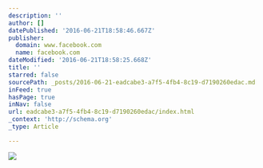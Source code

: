 ```yaml
---
description: ''
author: []
datePublished: '2016-06-21T18:58:46.667Z'
publisher:
  domain: www.facebook.com
  name: facebook.com
dateModified: '2016-06-21T18:58:25.668Z'
title: ''
starred: false
sourcePath: _posts/2016-06-21-eadcabe3-a7f5-4fb4-8c19-d7190260edac.md
inFeed: true
hasPage: true
inNav: false
url: eadcabe3-a7f5-4fb4-8c19-d7190260edac/index.html
_context: 'http://schema.org'
_type: Article

---
```

![](https://scontent-ams3-1.xx.fbcdn.net/v/t1.0-9/10276985_10202284446981646_9134791587762144847_n.jpg?oh=c46ca3887162be9ce30e01a92bb46213&oe=57D846F9)